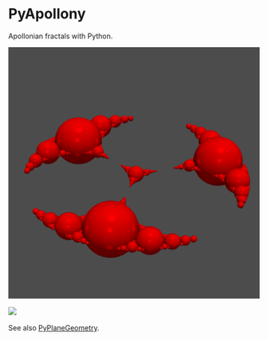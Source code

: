 # PyApollony

Apollonian fractals with Python.

![](https://github.com/stla/PyApollony/raw/main/examples/ApollonianFractal1.gif)

![](https://github.com/stla/PyApollony/raw/main/examples/ApollonianFractal2.gif)

See also [PyPlaneGeometry](https://github.com/stla/PyPlaneGeometry).